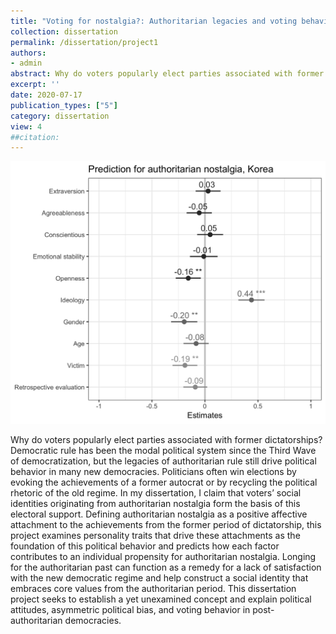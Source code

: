 ```yaml
---
title: "Voting for nostalgia?: Authoritarian legacies and voting behavior in post-authoritarian democracies."
collection: dissertation
permalink: /dissertation/project1
authors: 
- admin
abstract: Why do voters popularly elect parties associated with former dictatorships? Democratic rule has been the modal political system since the Third Wave of democratization, but the legacies of authoritarian rule still drive political behavior in many new democracies. Politicians often win elections by evoking the achievements of a former autocrat or by recycling the political rhetoric of the old regime. In my dissertation, I claim that voters’ social identities originating from authoritarian nostalgia form the basis of this electoral support. Defining authoritarian nostalgia as a positive affective attachment to the achievements from the former period of dictatorship, this project examines personality traits that drive these attachments as the foundation of this political behavior and predicts how each factor contributes to an individual propensity for authoritarian nostalgia. Longing for the authoritarian past can function as a remedy for a lack of satisfaction with the new democratic regime and help construct a social identity that embraces core values from the authoritarian period. This dissertation project seeks to establish a yet unexamined concept and explain political attitudes, asymmetric political bias, and voting behavior in post-authoritarian democracies.
excerpt: ''
date: 2020-07-17
publication_types: ["5"]
category: dissertation
view: 4
##citation: 
---
```

![Figure](fullmodel.png)

Why do voters popularly elect parties associated with former dictatorships? Democratic rule has been the modal political system since the Third Wave of democratization, but the legacies of authoritarian rule still drive political behavior in many new democracies. Politicians often win elections by evoking the achievements of a former autocrat or by recycling the political rhetoric of the old regime. In my dissertation, I claim that voters’ social identities originating from authoritarian nostalgia form the basis of this electoral support. Defining authoritarian nostalgia as a positive affective attachment to the achievements from the former period of dictatorship, this project examines personality traits that drive these attachments as the foundation of this political behavior and predicts how each factor contributes to an individual propensity for authoritarian nostalgia. Longing for the authoritarian past can function as a remedy for a lack of satisfaction with the new democratic regime and help construct a social identity that embraces core values from the authoritarian period. This dissertation project seeks to establish a yet unexamined concept and explain political attitudes, asymmetric political bias, and voting behavior in post-authoritarian democracies.
